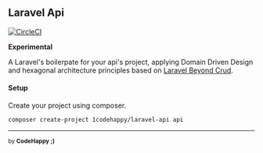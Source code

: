 ## Laravel Api

[![CircleCI](https://circleci.com/gh/1codehappy/laravel-api.svg?style=shield)](https://circleci.com/gh/1codehappy/laravel-api)


**Experimental**

A Laravel's boilerpate for your api's project, applying Domain Driven Design and hexagonal architecture principles based on [Laravel Beyond Crud](https://laravel-beyond-crud.com/).

#### Setup

Create your project using composer.

```bash
composer create-project 1codehappy/laravel-api api
```

---

<sub>by **CodeHappy ;)**</sub>